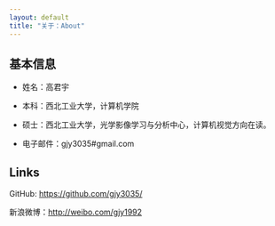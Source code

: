 ```yaml
---
layout: default
title: "关于：About"
---
```

## 基本信息

- 姓名：高君宇
- 本科：西北工业大学，计算机学院
- 硕士：西北工业大学，光学影像学习与分析中心，计算机视觉方向在读。

- 电子邮件：gjy3035#gmail.com

## Links

GitHub: <https://github.com/gjy3035/>  

新浪微博：<http://weibo.com/gjy1992>
  
